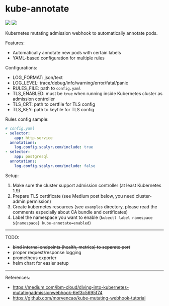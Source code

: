 # kube-annotate

[![](https://img.shields.io/docker/automated/chickenzord/kube-annotate.svg?style=flat-square)](https://hub.docker.com/r/chickenzord/kube-annotate/) 
[![](https://img.shields.io/docker/pulls/chickenzord/kube-annotate.svg?style=flat-square)](https://hub.docker.com/r/chickenzord/kube-annotate/)

Kubernetes mutating admission webhook to automatically annotate pods.

Features:
- Automatically annotate new pods with certain labels
- YAML-based configuration for multiple rules

Configurations:

- LOG_FORMAT: json/text
- LOG_LEVEL: trace/debug/info/warning/error/fatal/panic
- RULES_FILE: path to `config.yaml`
- TLS_ENABLED: must be `true` when running inside Kubernetes cluster as admission controller
- TLS_CRT: path to certfile for TLS config 
- TLS_KEY: path to keyfile for TLS config

Rules config sample:

```yaml
# config.yaml
- selector:
    app: http-service
  annotations:
    log.config.scalyr.com/include: true
- selector:
    app: postgresql
  annotations:
    log.config.scalyr.com/include: false
```

Setup:

1. Make sure the cluster support admission controller (at least Kubernetes 1.9)
2. Prepare TLS certificate (see Medium post below, you need cluster-admin permission)
3. Create kubernetes resources (see `examples` directory, please read the comments especially about CA bundle and certificates)
4. Label the namespace you want to enable (`kubectl label namespace ${namespace} kube-annotate=enabled`)

---

TODO:
- ~~bind internal endpoints (health, metrics) to separate port~~
- proper request/response logging
- ~~prometheus exporter~~
- helm chart for easier setup

---
References: 
- https://medium.com/ibm-cloud/diving-into-kubernetes-mutatingadmissionwebhook-6ef3c5695f74
- https://github.com/morvencao/kube-mutating-webhook-tutorial